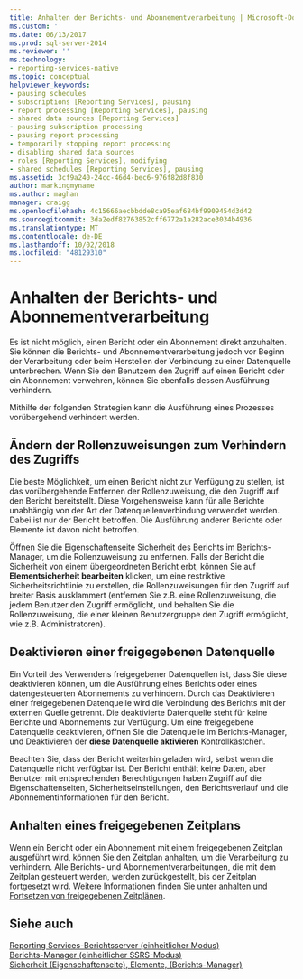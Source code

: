 ```yaml
---
title: Anhalten der Berichts- und Abonnementverarbeitung | Microsoft-Dokumentation
ms.custom: ''
ms.date: 06/13/2017
ms.prod: sql-server-2014
ms.reviewer: ''
ms.technology:
- reporting-services-native
ms.topic: conceptual
helpviewer_keywords:
- pausing schedules
- subscriptions [Reporting Services], pausing
- report processing [Reporting Services], pausing
- shared data sources [Reporting Services]
- pausing subscription processing
- pausing report processing
- temporarily stopping report processing
- disabling shared data sources
- roles [Reporting Services], modifying
- shared schedules [Reporting Services], pausing
ms.assetid: 3cf9a240-24cc-46d4-bec6-976f82d8f830
author: markingmyname
ms.author: maghan
manager: craigg
ms.openlocfilehash: 4c15666aecbbdde8ca95eaf684bf9909454d3d42
ms.sourcegitcommit: 3da2edf82763852cff6772a1a282ace3034b4936
ms.translationtype: MT
ms.contentlocale: de-DE
ms.lasthandoff: 10/02/2018
ms.locfileid: "48129310"
---
```

# <a name="pause-report-and-subscription-processing"></a>Anhalten der Berichts- und Abonnementverarbeitung
  Es ist nicht möglich, einen Bericht oder ein Abonnement direkt anzuhalten. Sie können die Berichts- und Abonnementverarbeitung jedoch vor Beginn der Verarbeitung oder beim Herstellen der Verbindung zu einer Datenquelle unterbrechen. Wenn Sie den Benutzern den Zugriff auf einen Bericht oder ein Abonnement verwehren, können Sie ebenfalls dessen Ausführung verhindern.  
  
 Mithilfe der folgenden Strategien kann die Ausführung eines Prozesses vorübergehend verhindert werden.  
  
## <a name="modify-role-assignments-to-prevent-access"></a>Ändern der Rollenzuweisungen zum Verhindern des Zugriffs  
 Die beste Möglichkeit, um einen Bericht nicht zur Verfügung zu stellen, ist das vorübergehende Entfernen der Rollenzuweisung, die den Zugriff auf den Bericht bereitstellt. Diese Vorgehensweise kann für alle Berichte unabhängig von der Art der Datenquellenverbindung verwendet werden. Dabei ist nur der Bericht betroffen. Die Ausführung anderer Berichte oder Elemente ist davon nicht betroffen.  
  
 Öffnen Sie die Eigenschaftenseite Sicherheit des Berichts im Berichts-Manager, um die Rollenzuweisung zu entfernen. Falls der Bericht die Sicherheit von einem übergeordneten Bericht erbt, können Sie auf **Elementsicherheit bearbeiten** klicken, um eine restriktive Sicherheitsrichtlinie zu erstellen, die Rollenzuweisungen für den Zugriff auf breiter Basis ausklammert (entfernen Sie z.B. eine Rollenzuweisung, die jedem Benutzer den Zugriff ermöglicht, und behalten Sie die Rollenzuweisung, die einer kleinen Benutzergruppe den Zugriff ermöglicht, wie z.B. Administratoren).  
  
## <a name="disable-a-shared-data-source"></a>Deaktivieren einer freigegebenen Datenquelle  
 Ein Vorteil des Verwendens freigegebener Datenquellen ist, dass Sie diese deaktivieren können, um die Ausführung eines Berichts oder eines datengesteuerten Abonnements zu verhindern. Durch das Deaktivieren einer freigegebenen Datenquelle wird die Verbindung des Berichts mit der externen Quelle getrennt. Die deaktivierte Datenquelle steht für keine Berichte und Abonnements zur Verfügung. Um eine freigegebene Datenquelle deaktivieren, öffnen Sie die Datenquelle im Berichts-Manager, und Deaktivieren der **diese Datenquelle aktivieren** Kontrollkästchen.  
  
 Beachten Sie, dass der Bericht weiterhin geladen wird, selbst wenn die Datenquelle nicht verfügbar ist. Der Bericht enthält keine Daten, aber Benutzer mit entsprechenden Berechtigungen haben Zugriff auf die Eigenschaftenseiten, Sicherheitseinstellungen, den Berichtsverlauf und die Abonnementinformationen für den Bericht.  
  
## <a name="pause-a-shared-schedule"></a>Anhalten eines freigegebenen Zeitplans  
 Wenn ein Bericht oder ein Abonnement mit einem freigegebenen Zeitplan ausgeführt wird, können Sie den Zeitplan anhalten, um die Verarbeitung zu verhindern. Alle Berichts- und Abonnementverarbeitungen, die mit dem Zeitplan gesteuert werden, werden zurückgestellt, bis der Zeitplan fortgesetzt wird. Weitere Informationen finden Sie unter [anhalten und Fortsetzen von freigegebenen Zeitplänen](schedules.md).  
  
## <a name="see-also"></a>Siehe auch  
 [Reporting Services-Berichtsserver &#40;einheitlicher Modus&#41;](../report-server/reporting-services-report-server-native-mode.md)   
 [Berichts-Manager &#40;einheitlicher SSRS-Modus&#41;](../report-manager-ssrs-native-mode.md)   
 [Sicherheit (Eigenschaftenseite), Elemente, (Berichts-Manager)](../security-properties-page-items-report-manager.md)  
  
  
